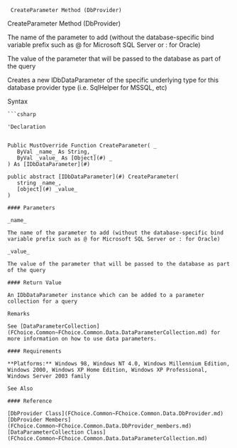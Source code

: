 ﻿     CreateParameter Method (DbProvider)                                                   

CreateParameter Method (DbProvider)

The name of the parameter to add (without the database-specific bind variable prefix such as @ for Microsoft SQL Server or : for Oracle)

The value of the parameter that will be passed to the database as part of the query

Creates a new IDbDataParameter of the specific underlying type for this database provider type (i.e. SqlHelper for MSSQL, etc)

Syntax

```vbnet
```csharp

'Declaration
 

Public MustOverride Function CreateParameter( _
   ByVal _name_ As String, _
   ByVal _value_ As [Object](#) _
) As [IDbDataParameter](#)

public abstract [IDbDataParameter](#) CreateParameter( 
   string _name_,
   [object](#) _value_
)

#### Parameters

_name_

The name of the parameter to add (without the database-specific bind variable prefix such as @ for Microsoft SQL Server or : for Oracle)

_value_

The value of the parameter that will be passed to the database as part of the query

#### Return Value

An IDbDataParameter instance which can be added to a parameter collection for a query

Remarks

See [DataParameterCollection](FChoice.Common~FChoice.Common.Data.DataParameterCollection.md) for more information on how to use data parameters.

#### Requirements

**Platforms:** Windows 98, Windows NT 4.0, Windows Millennium Edition, Windows 2000, Windows XP Home Edition, Windows XP Professional, Windows Server 2003 family

See Also

#### Reference

[DbProvider Class](FChoice.Common~FChoice.Common.Data.DbProvider.md)  
[DbProvider Members](FChoice.Common~FChoice.Common.Data.DbProvider_members.md)  
[DataParameterCollection Class](FChoice.Common~FChoice.Common.Data.DataParameterCollection.md)